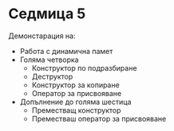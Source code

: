 # Седмица 5

Демонстарация на:

* Работа с динамична памет
* Голяма четворка
   * Конструктор по подразбиране
   * Деструктор
   * Конструктор за копиране
   * Оператор за присвояване
* Допълнение до голяма шестица
   * Преместващ конструктор
   * Преместваш оператор за присвояване
